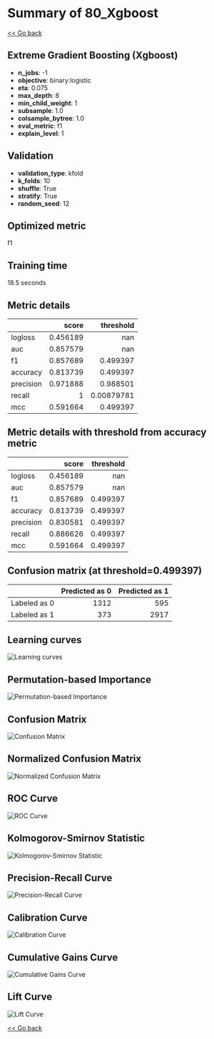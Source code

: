 # Summary of 80_Xgboost

[<< Go back](../README.md)


## Extreme Gradient Boosting (Xgboost)
- **n_jobs**: -1
- **objective**: binary:logistic
- **eta**: 0.075
- **max_depth**: 8
- **min_child_weight**: 1
- **subsample**: 1.0
- **colsample_bytree**: 1.0
- **eval_metric**: f1
- **explain_level**: 1

## Validation
 - **validation_type**: kfold
 - **k_folds**: 10
 - **shuffle**: True
 - **stratify**: True
 - **random_seed**: 12

## Optimized metric
f1

## Training time

18.5 seconds

## Metric details
|           |    score |    threshold |
|:----------|---------:|-------------:|
| logloss   | 0.456189 | nan          |
| auc       | 0.857579 | nan          |
| f1        | 0.857689 |   0.499397   |
| accuracy  | 0.813739 |   0.499397   |
| precision | 0.971888 |   0.988501   |
| recall    | 1        |   0.00879781 |
| mcc       | 0.591664 |   0.499397   |


## Metric details with threshold from accuracy metric
|           |    score |   threshold |
|:----------|---------:|------------:|
| logloss   | 0.456189 |  nan        |
| auc       | 0.857579 |  nan        |
| f1        | 0.857689 |    0.499397 |
| accuracy  | 0.813739 |    0.499397 |
| precision | 0.830581 |    0.499397 |
| recall    | 0.886626 |    0.499397 |
| mcc       | 0.591664 |    0.499397 |


## Confusion matrix (at threshold=0.499397)
|              |   Predicted as 0 |   Predicted as 1 |
|:-------------|-----------------:|-----------------:|
| Labeled as 0 |             1312 |              595 |
| Labeled as 1 |              373 |             2917 |

## Learning curves
![Learning curves](learning_curves.png)

## Permutation-based Importance
![Permutation-based Importance](permutation_importance.png)
## Confusion Matrix

![Confusion Matrix](confusion_matrix.png)


## Normalized Confusion Matrix

![Normalized Confusion Matrix](confusion_matrix_normalized.png)


## ROC Curve

![ROC Curve](roc_curve.png)


## Kolmogorov-Smirnov Statistic

![Kolmogorov-Smirnov Statistic](ks_statistic.png)


## Precision-Recall Curve

![Precision-Recall Curve](precision_recall_curve.png)


## Calibration Curve

![Calibration Curve](calibration_curve_curve.png)


## Cumulative Gains Curve

![Cumulative Gains Curve](cumulative_gains_curve.png)


## Lift Curve

![Lift Curve](lift_curve.png)



[<< Go back](../README.md)
